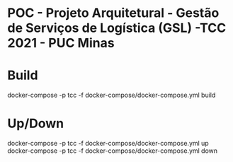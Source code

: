 # POC - Projeto Arquitetural - Gestão de Serviços de Logística (GSL) -TCC 2021 - PUC Minas


# Build
docker-compose -p tcc -f docker-compose/docker-compose.yml build

# Up/Down
docker-compose -p tcc -f docker-compose/docker-compose.yml up
docker-compose -p tcc -f docker-compose/docker-compose.yml down
